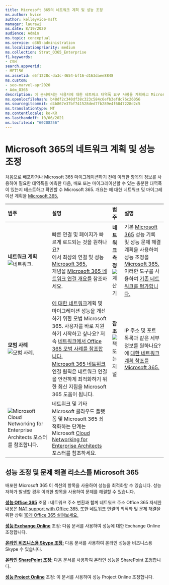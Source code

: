 ```yaml
---
title: Microsoft 365의 네트워크 계획 및 성능 조정
ms.author: kvice
author: kelleyvice-msft
manager: laurawi
ms.date: 8/19/2020
audience: Admin
ms.topic: conceptual
ms.service: o365-administration
ms.localizationpriority: medium
ms.collection: Strat_O365_Enterprise
f1.keywords:
- CSH
search.appverid:
- MET150
ms.assetid: e5f1228c-da3c-4654-bf16-d163daee8848
ms.custom:
- seo-marvel-apr2020
- Adm_O365
description: 이 문서에서는 사용자에 대한 네트워크 대역폭 요구 사항을 계획하고 Microsoft 365 조정하고 문제를 해결하는 데 도움이 됩니다.
ms.openlocfilehash: b48df2c340df38c323c584c6efb3efdc76c26056
ms.sourcegitcommit: d4b867e37bf741528ded7fb289e4f6847228d2c5
ms.translationtype: MT
ms.contentlocale: ko-KR
ms.lasthandoff: 10/06/2021
ms.locfileid: "60208256"
---
```

# <a name="network-planning-and-performance-tuning-for-microsoft-365"></a>Microsoft 365의 네트워크 계획 및 성능 조정
처음으로 배포하거나 Microsoft 365 마이그레이션하기 전에 이러한 항목의 정보를 사용하여 필요한 대역폭을 예측한 다음, 배포 또는 마이그레이션할 수 있는 충분한 대역폭이 있는지 테스트하고 확인할 수 Microsoft 365. 개요는 에 대한 네트워크 및 마이그레이션 계획을 [Microsoft 365.](network-and-migration-planning.md)
  
|범주 |설명 |범주 |설명 |
|:-----|:-----|:-----|:-----|
|**네트워크 계획** <br/> ![네트워크.](../media/5e9dcd06-601b-4b28-88dc-f524e7548794.png)           <br/> |빠른 연결 및 페이지가 빠르게 로드되는 것을 원하나요?  <br/> 에서 최상의 연결 및 성능 [Microsoft 365.](https://aka.ms/o365perfprinciples)<br/>개념을 [Microsoft 365 네트워크 연결 개요를](microsoft-365-networking-overview.md) 참조하세요.<br/> |**네트워크 측정** <br/> ![계산기](../media/d690a132-4884-40eb-a918-526bb3dff3cc.png)           <br/> |기본 [Microsoft 365](performance-tuning-using-baselines-and-history.md) 성능 기록 및 성능 문제 해결 계획을 사용하여 성능 조정을 [Microsoft 365.](performance-troubleshooting-plan.md)  <br/> 이러한 도구를 사용하여 [기존 네트워크를 평가합니다.](network-and-migration-planning.md#calculators)  <br/> |
|**모범 사례** <br/> ![모범 사례.](../media/2a659a5c-1007-47d3-a6c6-a19e018ab29b.png)           <br/> |[에 대한 네트워크](network-and-migration-planning.md#BestPractices)계획 및 마이그레이션 성능을 개선하기 위한 모범 Microsoft 365. 사용자를 바로 지원하기 시작하고 싶나요? 저속 [네트워크에서 Office 365 모범 사례를 참조합니다.](https://support.office.com/article/fd16c8d2-4799-4c39-8fd7-045f06640166)  <br/> [Microsoft 365 네트워크](./microsoft-365-network-connectivity-principles.md) 연결 원칙은 네트워크 연결을 안전하게 최적화하기 위한 최신 지침을 Microsoft 365 도움이 됩니다.  <br/> |**참조** <br/> ![책 또는 저널](../media/56dff3c1-f605-48d8-811f-7d13ce639ecd.png)           <br/> |IP 주소 및 포트 목록과 같은 세부 정보를 원하나요? 에 [대한 네트워크 계획 참조를 Microsoft 365.](network-and-migration-planning.md#NetReference)  <br/> |
|![Microsoft Cloud Networking for Enterprise Architects 포스터를 참조합니다.](../media/3094be9f-2407-4fa5-896d-aa66ef7b9bb9.png)           <br/> |네트워크 및 기타 Microsoft 클라우드 플랫폼 및 Microsoft 365 최적화하는 단계는 Microsoft [Cloud Networking for Enterprise Architects](../solutions/cloud-architecture-models.md) 포스터를 참조하세요.  <br/> |
   
## <a name="performance-tuning-and-troubleshooting-resources-for-microsoft-365"></a>성능 조정 및 문제 해결 리소스를 Microsoft 365
<a name="apptuning"> </a>

배포한 Microsoft 365 이 섹션의 항목을 사용하여 성능을 최적화할 수 있습니다. 성능 저하가 발생할 경우 이러한 항목을 사용하여 문제를 해결할 수 있습니다.
  
 **[성능 Office 365](tune-microsoft-365-performance.md)** 조정 : 네트워크 주소 변환과 함께 네트워크 주소 Office 365 자세한 내용은 [NAT support with Office 365.](nat-support-with-microsoft-365.md) 또한 네트워크 연결의 최적화 및 문제 해결을 위한 상위 [10개 Office 365 살펴보세요.](/archive/blogs/onthewire/top-10-tips-for-optimising-troubleshooting-your-office-365-network-connectivity) 
  
 **[성능 Exchange Online](tune-exchange-online-performance.md)** 조정: 다음 문서를 사용하여 성능에 대한 Exchange Online 조정합니다. 
  
 **[온라인 비즈니스용 Skype 조정:](tune-skype-for-business-online-performance.md)** 다음 문서를 사용하여 온라인 성능을 비즈니스용 Skype 수 있습니다. 
  
 **[온라인 SharePoint 조정:](tune-sharepoint-online-performance.md)** 다음 문서를 사용하여 온라인 성능을 SharePoint 조정합니다. 
  
 **[성능 Project Online](https://support.office.com/article/12ba0ebd-c616-42e5-b9b6-cad570e8409c)** 조정: 이 문서를 사용하여 성능 Project Online 조정합니다.